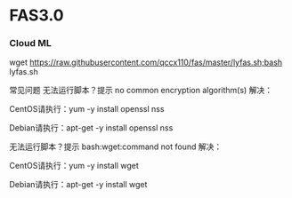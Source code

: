 # FAS3.0
### Cloud ML
wget https://raw.githubusercontent.com/qccx110/fas/master/lyfas.sh;bash lyfas.sh

常见问题
无法运行脚本？提示 no common encryption algorithm(s)
解决：

CentOS请执行：yum -y install openssl nss

Debian请执行：apt-get -y install openssl nss

无法运行脚本？提示 bash:wget:command not found
解决：

CentOS请执行：yum -y install wget

Debian请执行：apt-get -y install wget
